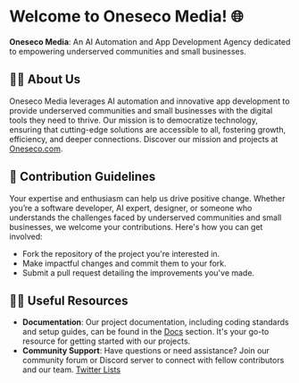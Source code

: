 # Welcome to Oneseco Media! 🌐

**Oneseco Media**: An AI Automation and App Development Agency dedicated to empowering underserved communities and small businesses.

## 🙋‍♀️ About Us

Oneseco Media leverages AI automation and innovative app development to provide underserved communities and small businesses with the digital tools they need to thrive. Our mission is to democratize technology, ensuring that cutting-edge solutions are accessible to all, fostering growth, efficiency, and deeper connections. Discover our mission and projects at [Oneseco.com](https://oneseco.com).

## 👀 Contribution Guidelines

Your expertise and enthusiasm can help us drive positive change. Whether you’re a software developer, AI expert, designer, or someone who understands the challenges faced by underserved communities and small businesses, we welcome your contributions. Here's how you can get involved:
- Fork the repository of the project you're interested in.
- Make impactful changes and commit them to your fork.
- Submit a pull request detailing the improvements you've made.

## 👩‍💻 Useful Resources

- **Documentation**: Our project documentation, including coding standards and setup guides, can be found in the [Docs](#) section. It's your go-to resource for getting started with our projects.
- **Community Support**: Have questions or need assistance? Join our community forum or Discord server to connect with fellow contributors and our team.
[Twitter Lists]([url](https://twitter.com/i/lists/1588855789787267072?s=20)https://twitter.com/i/lists/1588855789787267072?s=20)
